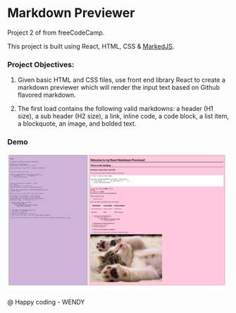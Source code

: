 # Markdown Previewer

Project 2 of from freeCodeCamp.

This project is built using React, HTML, CSS & <a href="https://github.com/markedjs/marked?utm_source=cdnjs&utm_medium=cdnjs_link&utm_campaign=cdnjs_library">MarkedJS</a>.

### Project Objectives:

1. Given basic HTML and CSS files, use front end library React to create a markdown previewer which will render the input text based on Github flavored markdown.

2. The first load contains the following valid markdowns: a header (H1 size), a sub header (H2 size), a link, inline code, a code block, a list item, a blockquote, an image, and bolded text.

### Demo

<img src="https://github.com/WendyChenj/markdown-previewer/blob/master/screenshot/markdown-previewer.png" width=500>

@ Happy coding - WENDY

